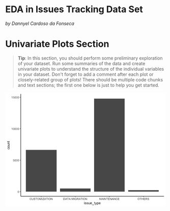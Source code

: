 
EDA in Issues Tracking Data Set
===============================

*by Dannyel Cardoso da Fonseca*

Univariate Plots Section
========================

> **Tip**: In this section, you should perform some preliminary exploration of your dataset. Run some summaries of the data and create univariate plots to understand the structure of the individual variables in your dataset. Don't forget to add a comment after each plot or closely-related group of plots! There should be multiple code chunks and text sections; the first one below is just to help you get started.

![](project_05_files/figure-markdown_github-ascii_identifiers/Univariate_Plots-1.png)
